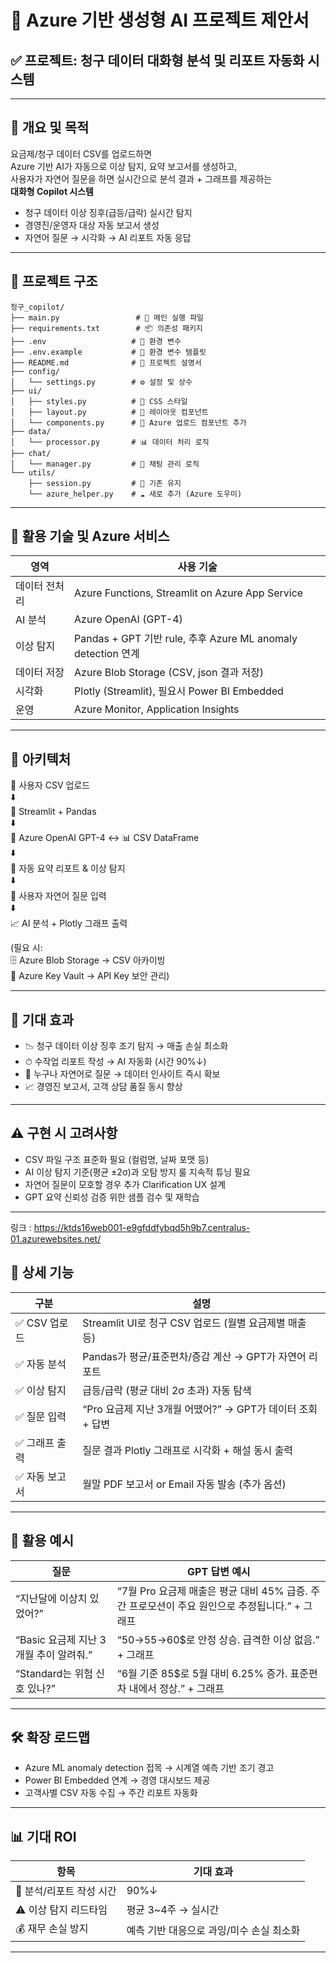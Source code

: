 # 📘 Azure 기반 생성형 AI 프로젝트 제안서

## ✅ 프로젝트: 청구 데이터 대화형 분석 및 리포트 자동화 시스템

---

## 📌 개요 및 목적

요금제/청구 데이터 CSV를 업로드하면  
Azure 기반 AI가 자동으로 이상 탐지, 요약 보고서를 생성하고,  
사용자가 자연어 질문을 하면 실시간으로 분석 결과 + 그래프를 제공하는  
**대화형 Copilot 시스템**

- 청구 데이터 이상 징후(급등/급락) 실시간 탐지
- 경영진/운영자 대상 자동 보고서 생성
- 자연어 질문 → 시각화 → AI 리포트 자동 응답

---

## 📁 프로젝트 구조

```
청구_copilot/
├── main.py                 # 🎯 메인 실행 파일
├── requirements.txt        # 📦 의존성 패키지
├── .env                   # 🔐 환경 변수
├── .env.example           # 📝 환경 변수 템플릿
├── README.md              # 📖 프로젝트 설명서
├── config/
│   └── settings.py        # ⚙️ 설정 및 상수
├── ui/
│   ├── styles.py          # 🎨 CSS 스타일
│   ├── layout.py          # 📐 레이아웃 컴포넌트
│   └── components.py      # 🧩 Azure 업로드 컴포넌트 추가
├── data/
│   └── processor.py       # 📊 데이터 처리 로직
├── chat/
│   └── manager.py         # 💬 채팅 관리 로직
└── utils/
    ├── session.py         # 🔄 기존 유지
    └── azure_helper.py    # ☁️ 새로 추가 (Azure 도우미)
```

---

## 🔧 활용 기술 및 Azure 서비스

| 영역          | 사용 기술                                                    |
| ------------- | ------------------------------------------------------------ |
| 데이터 전처리 | Azure Functions, Streamlit on Azure App Service              |
| AI 분석       | Azure OpenAI (GPT-4)                                         |
| 이상 탐지     | Pandas + GPT 기반 rule, 추후 Azure ML anomaly detection 연계 |
| 데이터 저장   | Azure Blob Storage (CSV, json 결과 저장)                     |
| 시각화        | Plotly (Streamlit), 필요시 Power BI Embedded                 |
| 운영          | Azure Monitor, Application Insights                          |

---

## 🧩 아키텍처

📂 사용자 CSV 업로드  
⬇️  
🐍 Streamlit + Pandas  
⬇️  
🧠 Azure OpenAI GPT-4 ↔ 📊 CSV DataFrame  
⬇️  
📝 자동 요약 리포트 & 이상 탐지  
⬇️  
💬 사용자 자연어 질문 입력  
⬇️  
📈 AI 분석 + Plotly 그래프 출력

(필요 시:  
🗄️ Azure Blob Storage → CSV 아카이빙  
🔐 Azure Key Vault → API Key 보안 관리)

---

## 🎯 기대 효과

- 📉 청구 데이터 이상 징후 조기 탐지 → 매출 손실 최소화
- ⏱ 수작업 리포트 작성 → AI 자동화 (시간 90%↓)
- 💬 누구나 자연어로 질문 → 데이터 인사이트 즉시 확보
- 📈 경영진 보고서, 고객 상담 품질 동시 향상

---

## ⚠️ 구현 시 고려사항

- CSV 파일 구조 표준화 필요 (컬럼명, 날짜 포맷 등)
- AI 이상 탐지 기준(평균 ±2σ)과 오탐 방지 룰 지속적 튜닝 필요
- 자연어 질문이 모호할 경우 추가 Clarification UX 설계
- GPT 요약 신뢰성 검증 위한 샘플 검수 및 재학습

---
링크 : https://ktds16web001-e9gfddfybqd5h9b7.centralus-01.azurewebsites.net/
## 🚀 상세 기능

| 구분           | 설명                                                       |
| -------------- | ---------------------------------------------------------- |
| ✅ CSV 업로드  | Streamlit UI로 청구 CSV 업로드 (월별 요금제별 매출 등)     |
| ✅ 자동 분석   | Pandas가 평균/표준편차/증감 계산 → GPT가 자연어 리포트     |
| ✅ 이상 탐지   | 급등/급락 (평균 대비 2σ 초과) 자동 탐색                    |
| ✅ 질문 입력   | “Pro 요금제 지난 3개월 어땠어?” → GPT가 데이터 조회 + 답변 |
| ✅ 그래프 출력 | 질문 결과 Plotly 그래프로 시각화 + 해설 동시 출력          |
| ✅ 자동 보고서 | 월말 PDF 보고서 or Email 자동 발송 (추가 옵션)             |

---

## 🚀 활용 예시

| 질문                                   | GPT 답변 예시                                                                                  |
| -------------------------------------- | ---------------------------------------------------------------------------------------------- |
| “지난달에 이상치 있었어?”              | “7월 Pro 요금제 매출은 평균 대비 45% 급증. 주간 프로모션이 주요 원인으로 추정됩니다.” + 그래프 |
| “Basic 요금제 지난 3개월 추이 알려줘.” | “50→55→60$로 안정 상승. 급격한 이상 없음.” + 그래프                                            |
| “Standard는 위험 신호 있나?”           | “6월 기준 85$로 5월 대비 6.25% 증가. 표준편차 내에서 정상.” + 그래프                           |

---

## 🛠 확장 로드맵

- Azure ML anomaly detection 접목 → 시계열 예측 기반 조기 경고
- Power BI Embedded 연계 → 경영 대시보드 제공
- 고객사별 CSV 자동 수집 → 주간 리포트 자동화

---

## 📊 기대 ROI

| 항목                     | 기대 효과                                |
| ------------------------ | ---------------------------------------- |
| 🚀 분석/리포트 작성 시간 | 90%↓                                     |
| ⚠️ 이상 탐지 리드타임    | 평균 3~4주 → 실시간                      |
| 💰 재무 손실 방지        | 예측 기반 대응으로 과잉/미수 손실 최소화 |

---
